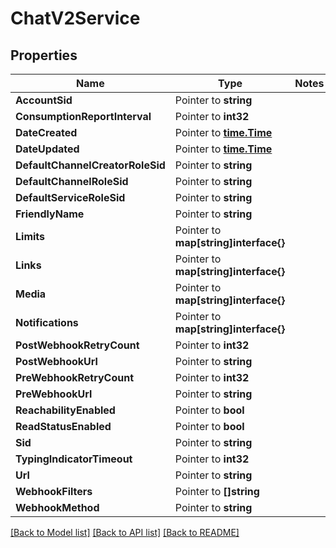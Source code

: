 # ChatV2Service

## Properties
Name | Type | Notes
------------ | ------------- | -------------
**AccountSid** | Pointer to **string** | 
**ConsumptionReportInterval** | Pointer to **int32** | 
**DateCreated** | Pointer to [**time.Time**](time.Time.md) | 
**DateUpdated** | Pointer to [**time.Time**](time.Time.md) | 
**DefaultChannelCreatorRoleSid** | Pointer to **string** | 
**DefaultChannelRoleSid** | Pointer to **string** | 
**DefaultServiceRoleSid** | Pointer to **string** | 
**FriendlyName** | Pointer to **string** | 
**Limits** | Pointer to **map[string]interface{}** | 
**Links** | Pointer to **map[string]interface{}** | 
**Media** | Pointer to **map[string]interface{}** | 
**Notifications** | Pointer to **map[string]interface{}** | 
**PostWebhookRetryCount** | Pointer to **int32** | 
**PostWebhookUrl** | Pointer to **string** | 
**PreWebhookRetryCount** | Pointer to **int32** | 
**PreWebhookUrl** | Pointer to **string** | 
**ReachabilityEnabled** | Pointer to **bool** | 
**ReadStatusEnabled** | Pointer to **bool** | 
**Sid** | Pointer to **string** | 
**TypingIndicatorTimeout** | Pointer to **int32** | 
**Url** | Pointer to **string** | 
**WebhookFilters** | Pointer to **[]string** | 
**WebhookMethod** | Pointer to **string** | 

[[Back to Model list]](../README.md#documentation-for-models) [[Back to API list]](../README.md#documentation-for-api-endpoints) [[Back to README]](../README.md)


